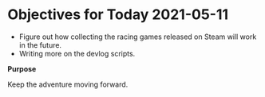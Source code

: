 # Objectives for Today 2021-05-11

- Figure out how collecting the racing games released on Steam will work in the future.
- Writing more on the devlog scripts.

**Purpose**

Keep the adventure moving forward.
